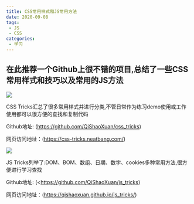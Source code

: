 ```yaml
---
title: CSS常用样式和JS常用方法
date: 2020-09-08
tags:
 - JS
 - CSS
categories: 
 - 学习
---
```


## 在此推荐一个Github上很不错的项目,总结了一些CSS常用样式和技巧以及常用的JS方法

![](/img/learn/2020/0908/p1.png)

CSS Tricks汇总了很多常用样式并进行分类,不管日常作为练习demo使用或工作使用都可以很方便的查找和复制代码

Github地址: (<https://github.com/QiShaoXuan/css_tricks>)

网页访问地址：(<https://css-tricks.neatbang.com/>)

![](/img/learn/2020/0908/p2.png)

JS Tricks列举了:DOM、BOM、数组、日期、数字、cookies多种常用方法,很方便进行学习查找

Github地址: (<<https://github.com/QiShaoXuan/js_tricks>)

网页访问地址：(<https://qishaoxuan.github.io/js_tricks/>)

